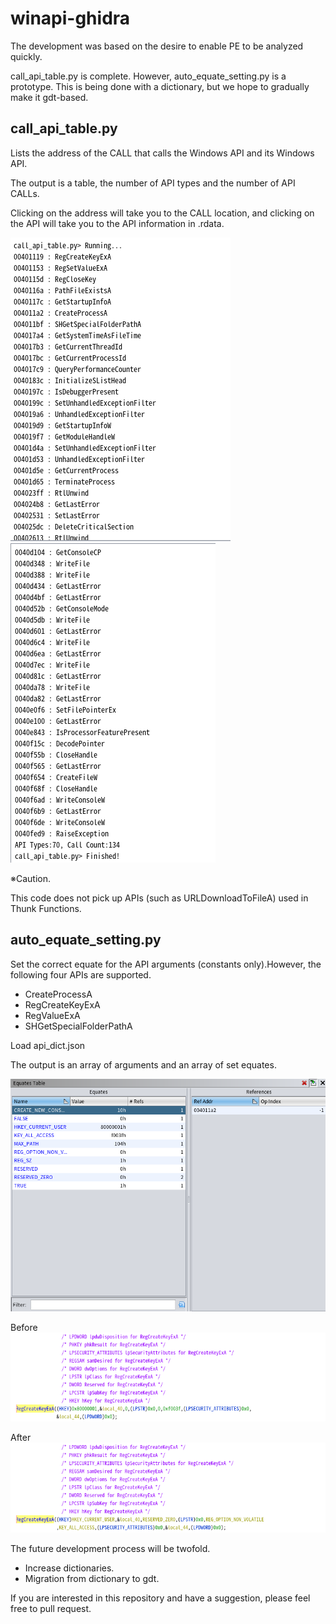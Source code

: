 # winapi-ghidra
The development was based on the desire to enable PE to be analyzed quickly.

call_api_table.py is complete. However, auto_equate_setting.py is a prototype. This is being done with a dictionary, but we hope to gradually make it gdt-based.

## call_api_table.py
Lists the address of the CALL that calls the Windows API and its Windows API.

The output is a table, the number of API types and the number of API CALLs.

Clicking on the address will take you to the CALL location, and clicking on the API will take you to the API information in .rdata.

![output-table](./png/call_table.png)
![output-table2](./png/call_table2.png)

※Caution.

This code does not pick up APIs (such as URLDownloadToFileA) used in Thunk Functions.

## auto_equate_setting.py
Set the correct equate for the API arguments (constants only).However, the following four APIs are supported.
- CreateProcessA
- RegCreateKeyExA
- RegValueExA
- SHGetSpecialFolderPathA

Load api_dict.json

The output is an array of arguments and an array of set equates.

![output-table3](./png/equate_table.png)

Before
![before](./png/before_regcreate.png)

After
![after](./png/after_regcreate.png)

The future development process will be twofold.
- Increase dictionaries.
- Migration from dictionary to gdt.

If you are interested in this repository and have a suggestion, please feel free to pull request.
